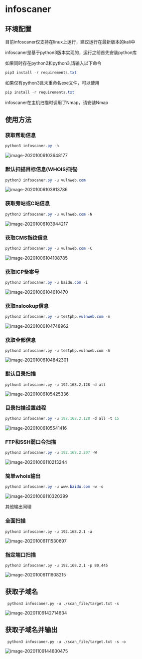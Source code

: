 # infoscaner

## 环境配置

目前infoscaner仅支持在linux上运行，建议运行在最新版本的kali中

infoscaner是基于python3版本实现的，运行之前首先安装python库

如果同时存在python2和python3,请输入以下命令

```powershell
pip3 install -r requirements.txt
```

如果仅有python3且未重命名exe文件，可以使用

```powershell
pip install -r requirements.txt
```

infoscaner在主机扫描时调用了Nmap，请安装Nmap

## 使用方法

### 获取帮助信息

```powershell
python3 infoscaner.py -h
```

![image-20201006103648177](C:\Users\19711\AppData\Roaming\Typora\typora-user-images\image-20201006103648177.png)

### 默认扫描目标信息(WHOIS扫描)

```powershell
python3 infoscaner.py -u vulnweb.com
```

![image-20201006103813786](C:\Users\19711\AppData\Roaming\Typora\typora-user-images\image-20201006103813786.png)

### 获取旁站或C站信息

```powershell
python3 infoscaner.py -u vulnweb.com -N
```

![image-20201006103944217](C:\Users\19711\AppData\Roaming\Typora\typora-user-images\image-20201006103944217.png)

### 获取CMS指纹信息

```powershell
python3 infoscaner.py -u vulnweb.com -C
```

![image-20201006104108785](C:\Users\19711\AppData\Roaming\Typora\typora-user-images\image-20201006104108785.png)

### 获取ICP备案号

```powershell
python3 infoscaner.py -u baidu.com -i
```

![image-20201006104610470](C:\Users\19711\AppData\Roaming\Typora\typora-user-images\image-20201006104610470.png)

### 获取nslookup信息

```powershell
python3 infoscaner.py -u testphp.vulnweb.com -n
```

![image-20201006104748962](C:\Users\19711\AppData\Roaming\Typora\typora-user-images\image-20201006104748962.png)

### 获取全部信息

```
python3 infoscaner.py -u testphp.vulnweb.com -A
```

![image-20201006104842301](C:\Users\19711\AppData\Roaming\Typora\typora-user-images\image-20201006104842301.png)

### 默认目录扫描

```
python3 infoscaner.py -u 192.168.2.128 -d all
```

![image-20201006105425336](C:\Users\19711\AppData\Roaming\Typora\typora-user-images\image-20201006105425336.png)

### 目录扫描设置线程

```powershell
python3 infoscaner.py -u 192.168.2.128 -d all -t 15
```

![image-20201006105541416](C:\Users\19711\AppData\Roaming\Typora\typora-user-images\image-20201006105541416.png)

### FTP和SSH弱口令扫描

```powershell
python3 infoscaner.py -u 192.168.2.207 -W
```

![image-20201006110213244](C:\Users\19711\AppData\Roaming\Typora\typora-user-images\image-20201006110213244.png)

### 简单whois输出

```powershell
python3 infoscaner.py -u www.baidu.com -w -o
```

![image-20201006110320399](C:\Users\19711\AppData\Roaming\Typora\typora-user-images\image-20201006110320399.png)

其他输出同理

### 全面扫描

```
python3 infoscaner.py -u 192.168.2.1 -a
```

![image-20201006111530697](C:\Users\19711\AppData\Roaming\Typora\typora-user-images\image-20201006111530697.png)

### 指定端口扫描

```
python3 infoscaner.py -u 192.168.2.1 -p 80,445
```

![image-20201006111608215](C:\Users\19711\AppData\Roaming\Typora\typora-user-images\image-20201006111608215.png)

## 获取子域名

```
 python3 infoscaner.py -u ./scan_file/target.txt -s
```

![image-20201109142714634](C:\Users\19711\AppData\Roaming\Typora\typora-user-images\image-20201109142714634.png)

## 获取子域名并输出

```
 python3 infoscaner.py -u ./scan_file/target.txt -s -o
```

![image-20201109144830475](C:\Users\19711\AppData\Roaming\Typora\typora-user-images\image-20201109144830475.png)

